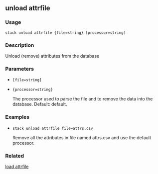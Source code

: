 ## unload attrfile

### Usage

`stack unload attrfile {file=string} [processor=string]`

### Description

Unload (remove) attributes from the database

### Parameters
* `[file=string]`
* `{processor=string}`

   The processor used to parse the file and to remove the data into the
	database. Default: default.

### Examples

* `stack unload attrfile file=attrs.csv`

   Remove all the attributes in file named attrs.csv and use the default
	processor.


### Related
[load attrfile](load-attrfile)


